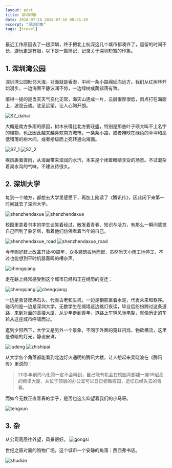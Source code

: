 ```yaml
---
layout: post
title: 深圳印象
date: 2018-07-16 2018-07-16 08:55:39
excerpt: "深圳印象"
tags: [travel]
---
```


最近工作原因去了一趟深圳，终于把北上杭深这几个城市都凑齐了，逗留的时间不长，游玩更是有限，以下是一篇简记，记录关于深圳短暂的印象。

<!--more-->

## 1. 深圳湾公园

深圳湾公园毗邻大海，对面就是香港，中间一条小路绵延向远方。我们从红树林开始漫步，一边海面平静波澜不惊，一边绿树成荫错落有致。

值得一提的是当天天气变化无常，海天山连成一片，云层很厚很低，雨点打在海面上，波诡云谲。驻足远望，让人心胸开朗。

![SZ_dahai](https://wx3.sinaimg.cn/large/62de6081ly1ftf6q5zl1bj21hc0u0gmx.jpg)

大概是南方多雨的原因，树木长得比北方要旺盛，特别是那些叶子硕大叫不上名字的植物，也正因此越来越喜欢南方城市。一条条小路，或者掩映在绿色的草坪和高低错落的树木间，或者拾级而上宛转通向海面。

![SZ_1](https://wx1.sinaimg.cn/large/62de6081ly1ftf6q5y65fj20mi0u0jsl.jpg)
![SZ_2](https://wx4.sinaimg.cn/mw690/62de6081ly1ftf6q5virwj20mi0u0dha.jpg)

疾风裹着骤雨，从海面带来湿润的水汽，本来是个闭着眼睛享受的场景。不过混杂着臭水沟的气味，不建议待很久。

## 2. 深圳大学

每到一个地方，都想去大学里感受下，再加上刚读了《腾讯传》，因此闲下来第一时间就去了深圳大学。

![shenzhendaxue](https://wx1.sinaimg.cn/large/62de6081ly1ftgf97v1m8j20mi0u0ab9.jpg)
![shenzhendaxue](https://wx3.sinaimg.cn/large/62de6081ly1ftf6q6a827j21400u0jtf.jpg)

校园里拿着书本的学生谈笑着经过，散发着青春、知识与活力，有那么一瞬间感觉自己回到了象牙塔，看着他们仿佛看着当年的自己。

![shenzhendaxue_road](https://wx4.sinaimg.cn/large/62de6081ly1ftf6q67ocij20mi0u0dhq.jpg)
![shenzhendaxue_road](https://wx4.sinaimg.cn/large/62de6081ly1ftf6q68ukrj20mi0u0abq.jpg)

今年刚好赶上改革开放40周年，众多建筑拔地而起，虽然当天小雨工地停工，不过也能想到平时机器轰鸣的嘈杂声。

![chengqiang](https://wx3.sinaimg.cn/large/62de6081ly1ftf6q64fmtj21400u0770.jpg)

走在路上经常感受到这个城市已经和正在经历的变迁：

![chenqqiang](https://wx3.sinaimg.cn/large/62de6081ly1ftf6q64z64j20mi0u0ta8.jpg)
![chengqiang](https://wx2.sinaimg.cn/large/62de6081ly1ftf6q662pyj20mi0u00u8.jpg)

一边是青苔爬满石头，代表古老和生机，一边是钢筋裹着水泥，代表未来和秩序。碰巧的是一边是深圳大学，无数学生在城墙这边挑灯夜读，毕业后纷纷跨过这条道路，来到对面的高楼大厦，从少年走到青年。道路上车辆风驰电掣，就像历史的车轮从这座城市呼啸而过。

逛到夕阳西下，大学又是另外一个景象，不同于外面的霓虹闪烁，物欲横流，这里是昏暗的灯光，静谧安详。

![ludeng](https://wx2.sinaimg.cn/large/62de6081ly1ftgf97we7vj20mi0u0aao.jpg)
![zhishipai](https://wx3.sinaimg.cn/large/62de6081ly1ftgf9809ynj20mi0u0gmk.jpg)

从大学各个角落都能看到北边灯火通明的腾讯大楼，让人想起来吴晓波在《腾讯传》里说的：

>20多年前的马化腾一定不会料到，自己能有机会在校园背部建一座39层高的腾讯大厦，从位于顶层的办公室可以日日俯瞰校园，追忆已经失去的青春。

而如今无数正直青春的学子，是否也这么仰望着我们的小马哥。

![tengxun](https://wx4.sinaimg.cn/large/62de6081ly1ftgf97yvhij20mi0u0dgf.jpg)

## 3. 杂

从公司高层往外望，风景很好。
![gongsi](https://wx2.sinaimg.cn/large/62de6081ly1ftgf9820jzj21400u0762.jpg)

世纪之窗对面的购物广场，这个城市一个安静的角落：西西弗书店。

![shudian](https://wx2.sinaimg.cn/large/62de6081ly1ftgf97xhfqj20mi0u00u3.jpg)

